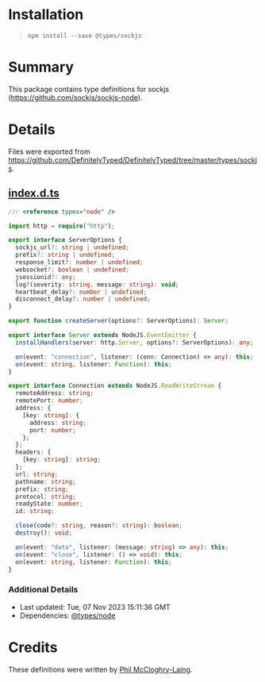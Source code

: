 # Installation

> `npm install --save @types/sockjs`

# Summary

This package contains type definitions for sockjs (https://github.com/sockjs/sockjs-node).

# Details

Files were exported from https://github.com/DefinitelyTyped/DefinitelyTyped/tree/master/types/sockjs.

## [index.d.ts](https://github.com/DefinitelyTyped/DefinitelyTyped/tree/master/types/sockjs/index.d.ts)

```ts
/// <reference types="node" />

import http = require("http");

export interface ServerOptions {
  sockjs_url?: string | undefined;
  prefix?: string | undefined;
  response_limit?: number | undefined;
  websocket?: boolean | undefined;
  jsessionid?: any;
  log?(severity: string, message: string): void;
  heartbeat_delay?: number | undefined;
  disconnect_delay?: number | undefined;
}

export function createServer(options?: ServerOptions): Server;

export interface Server extends NodeJS.EventEmitter {
  installHandlers(server: http.Server, options?: ServerOptions): any;

  on(event: "connection", listener: (conn: Connection) => any): this;
  on(event: string, listener: Function): this;
}

export interface Connection extends NodeJS.ReadWriteStream {
  remoteAddress: string;
  remotePort: number;
  address: {
    [key: string]: {
      address: string;
      port: number;
    };
  };
  headers: {
    [key: string]: string;
  };
  url: string;
  pathname: string;
  prefix: string;
  protocol: string;
  readyState: number;
  id: string;

  close(code?: string, reason?: string): boolean;
  destroy(): void;

  on(event: "data", listener: (message: string) => any): this;
  on(event: "close", listener: () => void): this;
  on(event: string, listener: Function): this;
}
```

### Additional Details

- Last updated: Tue, 07 Nov 2023 15:11:36 GMT
- Dependencies: [@types/node](https://npmjs.com/package/@types/node)

# Credits

These definitions were written by [Phil McCloghry-Laing](https://github.com/pmccloghrylaing).
